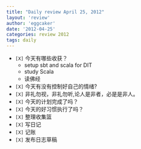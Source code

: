 ```yaml
---
title: "Daily review April 25, 2012" 
layout: 'review'
author: 'eggcaker'
date: '2012-04-25'
categories: review 2012
tags: daily
---
```



  * `[X]` 今天有哪些收获？ 
    * setup sbt and scala for DIT 
    * study Scala 
    * 读佛经 
  * `[X]` 今天有没有控制好自己的情绪? 
  * `[X]` 非礼勿视，非礼勿听,论人是非者，必是是非人。 
  * `[X]` 今天的计划完成了吗？ 
  * `[X]` 今天的好习惯执行了吗？ 
  * `[X]` 整理收集篮 
  * `[X]` 写日记 
  * `[X]` 记账 
  * `[X]` 发布日志草稿 

